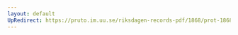 ```yaml
---
layout: default
UpRedirect: https://pruto.im.uu.se/riksdagen-records-pdf/1868/prot-1868--fk--429/prot-1868--fk--429_015.pdf
---
```

